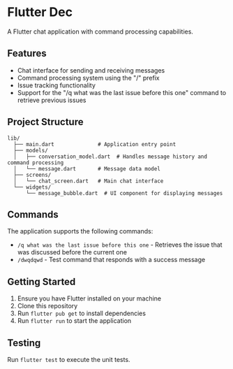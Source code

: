 # Flutter Dec

A Flutter chat application with command processing capabilities.

## Features

- Chat interface for sending and receiving messages
- Command processing system using the "/" prefix
- Issue tracking functionality
- Support for the "/q what was the last issue before this one" command to retrieve previous issues

## Project Structure

```
lib/
  ├── main.dart              # Application entry point
  ├── models/
  │   ├── conversation_model.dart  # Handles message history and command processing
  │   └── message.dart       # Message data model
  ├── screens/
  │   └── chat_screen.dart   # Main chat interface
  └── widgets/
      └── message_bubble.dart  # UI component for displaying messages
```

## Commands

The application supports the following commands:

- `/q what was the last issue before this one` - Retrieves the issue that was discussed before the current one
- `/dwqdqwd` - Test command that responds with a success message

## Getting Started

1. Ensure you have Flutter installed on your machine
2. Clone this repository
3. Run `flutter pub get` to install dependencies
4. Run `flutter run` to start the application

## Testing

Run `flutter test` to execute the unit tests.

